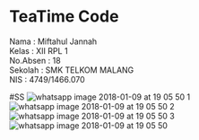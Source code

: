 # TeaTime Code

Nama : Miftahul Jannah  <br>
Kelas : XII RPL 1 <br>
No.Absen : 18 <br>
Sekolah : SMK TELKOM MALANG <br>
NIS : 4749/1466.070 <br>

#SS
![whatsapp image 2018-01-09 at 19 05 50 1](https://user-images.githubusercontent.com/22139208/34720183-61d1e3ee-f570-11e7-856d-3ba9e5cb0dcb.jpeg)
![whatsapp image 2018-01-09 at 19 05 50 2](https://user-images.githubusercontent.com/22139208/34720184-6217a99c-f570-11e7-80fa-f50313023380.jpeg)
![whatsapp image 2018-01-09 at 19 05 50 3](https://user-images.githubusercontent.com/22139208/34720185-625477f0-f570-11e7-9937-17147c52675e.jpeg)
![whatsapp image 2018-01-09 at 19 05 50](https://user-images.githubusercontent.com/22139208/34720187-62cc9686-f570-11e7-9555-4ec2d9862363.jpeg)
